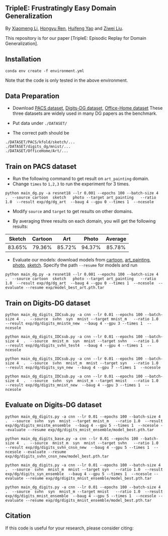 ## TripleE: Frustratingly Easy Domain Generalization

By [Xiaomeng Li](https://xmengli.github.io/), [Hongyu Ren](http://hyren.me/), [Huifeng Yao](https://scholar.google.com/citations?hl=en&user=hzNA39EAAAAJ) and [Ziwei Liu](https://liuziwei7.github.io/).

This repository is for our paper [TripleE: Episodic Replay for Domain Generalization]. 

<!-- <br/>
<p align="center">
  <img src="figure/framework.png">
</p>
 -->

## Installation

```
conda env create -f environment.yml
```
Note that the code is only tested in the above environment. 


## Data Preparation
* Download [PACS dataset](https://drive.google.com/drive/folders/1SKvzI8bCqW9bcoNLNCrTGbg7gBSw97qO), 
[Digits-DG dataset](https://drive.google.com/uc?id=15V7EsHfCcfbKgsDmzQKj_DfXt_XYp_P7), 
[Office-Home dataset](https://drive.google.com/file/d/0B81rNlvomiwed0V1YUxQdC1uOTg/view?resourcekey=0-2SNWq0CDAuWOBRRBL7ZZsw)
These three datasets are widely used in many DG papers as the benchmark.
  

* Put data under `./DATASET/`
* The correct path should be 
```
./DATASET/PACS/kfold/sketch/...
./DATASET/digits_dg/mnist/...
./DATASET/OfficeHome/Art/...  
```


## Train on PACS dataset
* Run the following command to get result on `art_painting` domain. 
* Change `times` to `1,2,3` to run the experiment for 3 times. 
```
python main_dg.py -a resnet18 --lr 0.001 --epochs 100 --batch-size 4  .  --source cartoon  sketch   photo --target art_painting   --ratio 1.0  --result exp/dg/dg_art  --baug 4 --gpu 0 --times 1  --ncesole
```
* Modify `source` and `target` to get results on other domains. 

* By averaging three results on each domain, you will get the following results: 

| Sketch    | Cartoon   | Art    |  Photo  | Average 
| ---------- | :-----------:  | :-----------: | :-----------: | :-----------:
| 83.65%    | 79.36%   | 85.72%     | 94.37% | 85.78% 

* Evaluate our models: download models from [cartoon](https://gohkust-my.sharepoint.com/:u:/g/personal/eexmli_ust_hk/EQUZU9JnCV5Hje30gTN29BkBNDiFYmBQXbDa1F2Gypn59g?e=j56u9G), [art_painting](https://gohkust-my.sharepoint.com/:u:/g/personal/eexmli_ust_hk/EXgBELtc0VFNpgDQnMeufxEB_EkAfTbF5-pvzQrSEfcNbA?e=CnRCKG), [photo](https://gohkust-my.sharepoint.com/:u:/g/personal/eexmli_ust_hk/Ef-B6X98bBNPtH3v2qKLVo0BKE7GlyNSkaWM0T91abOoLg?e=5o8fbG), [sketch](https://gohkust-my.sharepoint.com/:u:/g/personal/eexmli_ust_hk/ETlPaYXHTUdFkc82wkrL5y4BUs7Oom8exsrg-clk0zuyRg?e=ZvvDQU). 
Specify the path `--resume` for models and run 
```
python main_dg.py -a resnet18 --lr 0.001 --epochs 100 --batch-size 4  .  --source cartoon  sketch   photo --target art_painting   --ratio 1.0  --result exp/dg/dg_art  --baug 4 --gpu 0 --times 1  --ncesole  --evaluate --resume exp/model_best_art.pth.tar 
```


## Train on Digits-DG dataset
```
python main_dg_digits_IDCsub.py -a cnn --lr 0.01 --epochs 100 --batch-size 4  .  --source  svhn  syn  mnist --target mnist_m   --ratio 1.0  --result exp/dg/digits_mnistm_new  --baug 4 --gpu 3 --times 1  --ncesole

python main_dg_digits_IDCsub.py -a cnn --lr 0.01 --epochs 100 --batch-size 4  .  --source  mnist_m  syn  mnist --target svhn   --ratio 1.0  --result exp/dg/digits_svhn_test4  --baug 4 --gpu 4 --times 1  --ncesole

python main_dg_digits_IDCsub.py -a cnn --lr 0.01 --epochs 100 --batch-size 4  .  --source  svhn  mnist_m  mnist --target syn   --ratio 1.0  --result exp/dg/digits_syn_new  --baug 4 --gpu 7 --times 1  --ncesole

python main_dg_digits_IDCsub.py -a cnn --lr 0.01 --epochs 100 --batch-size 4  .  --source  svhn  syn  mnist_m --target mnist   --ratio 1.0  --result exp/dg/digits_mnist_new  --baug 4 --gpu 3 --times 1  --ncesole
```

## Evaluate on Digits-DG dataset
```
python main_dg_digits.py -a cnn --lr 0.01 --epochs 100 --batch-size 4  .  --source  svhn  syn  mnist --target mnist_m   --ratio 1.0  --result exp/dg/digits_mnistm_ensemble  --baug 4 --gpu 5 --times 1  --ncesole --evaluate --resume exp/dg/digits_mnist_ensemble/model_best.pth.tar

python main_dg_digits_base.py -a cnn --lr 0.01 --epochs 100 --batch-size 4  .  --source  mnist_m  syn  mnist --target svhn   --ratio 1.0  --result exp/dg/digits_svhn_cnsn_new  --baug 4 --gpu 5 --times 1  --ncesole --evaluate --resume exp/dg/digits_svhn_cnsn_new/model_best.pth.tar

python main_dg_digits.py -a cnn --lr 0.01 --epochs 100 --batch-size 4  .  --source  svhn  mnist_m  mnist --target syn   --ratio 1.0  --result exp/dg/digits_syn_ensemble  --baug 4 --gpu 5 --times 1  --ncesole --evaluate --resume exp/dg/digits_mnist_ensemble/model_best.pth.tar

python main_dg_digits.py -a cnn --lr 0.01 --epochs 100 --batch-size 4  .  --source  svhn  syn  mnist_m --target mnist   --ratio 1.0  --result exp/dg/digits_mnist_ensemble  --baug 4 --gpu 5 --times 1  --ncesole --evaluate --resume exp/dg/digits_mnist_ensemble/model_best.pth.tar
```



## Citation

If this code is useful for your research, please consider citing:

<!-- 
  ```shell
@article{li2020self,
  title={Self-supervised Feature Learning via Exploiting Multi-modal Data for Retinal Disease Diagnosis},
  author={Li, Xiaomeng and Jia, Mengyu and Islam, Md Tauhidul and Yu, Lequan and Xing, Lei},
  journal={IEEE Transactions on Medical Imaging},
  year={2020},
  publisher={IEEE}
}

  ``` -->